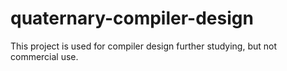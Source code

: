 # quaternary-compiler-design
This project is used for compiler design further studying, but not commercial use.
